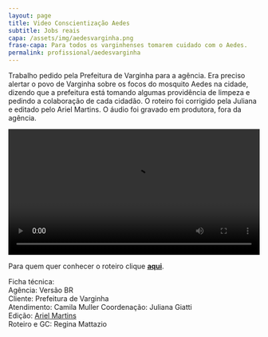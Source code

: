 ```yaml
---
layout: page
title: Video Conscientização Aedes
subtitle: Jobs reais
capa: /assets/img/aedesvarginha.png
frase-capa: Para todos os varginhenses tomarem cuidado com o Aedes.
permalink: profissional/aedesvarginha
---
```


Trabalho pedido pela Prefeitura de Varginha para a agência. Era preciso alertar o povo de Varginha sobre os focos do mosquito Aedes na cidade, dizendo que a prefeitura está tomando algumas providência de limpeza e pedindo a colaboração de cada cidadão. O roteiro foi corrigido pela Juliana e editado pelo Ariel Martins. O áudio foi gravado em produtora, fora da agência.  

<video ref='aedes-varginha' controls src="https://github.com/ReMattazio/remattazio.github.io/blob/master/assets/mids/aedes-varginha.mp4?raw=true" class="trab-image" style="width:100%;">seu navegador nao suporta video</video>

Para quem quer conhecer o roteiro clique [**aqui**](master/roteiro/aedesvarginha.md).  

Ficha técnica:  
Agência: Versão BR  
Cliente: Prefeitura de Varginha  
Atendimento: Camila Muller
Coordenação: Juliana Giatti  
Edição: [Ariel Martins](https://www.behance.net/arielsposito)  
Roteiro e GC: Regina Mattazio
